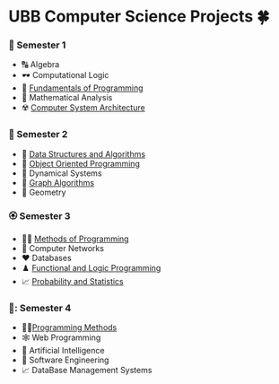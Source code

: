 # UBB Computer Science Projects :four_leaf_clover:
### :cherry_blossom: Semester 1
* :capital_abcd: Algebra
* :dark_sunglasses: Computational Logic
* :snake: [Fundamentals of Programming](https://github.com/cheresandreea/Faculty/tree/main/FP)
* :open_book: Mathematical Analysis
* :radioactive: [Computer System Architecture](https://github.com/cheresandreea/Faculty/tree/main/CSA)

### :tulip: Semester 2
* :frog: [Data Structures and Algorithms](https://github.com/cheresandreea/Faculty/tree/main/DSA)
* :clap: [Object Oriented Programming](https://github.com/cheresandreea/Faculty/tree/main/C%2B%2B)
* :brain: Dynamical Systems
* :dizzy: [Graph Algorithms](https://github.com/cheresandreea/Faculty/tree/main/Graphs)
* :jigsaw: Geometry

### :rosette: Semester 3
* :woman_technologist: [Methods of Programming](https://github.com/cheresandreea/Faculty/tree/main/MAP)
* :link: Computer Networks
* :hearts: Databases
* :chess_pawn: [Functional and Logic Programming](https://github.com/cheresandreea/Faculty/tree/main/FLP)
* :chart_with_upwards_trend: [Probability and Statistics](https://github.com/cheresandreea/Faculty/tree/main/PS)

### 🧠: Semester 4
* 👩‍🎓[Programming Methods](https://github.com/cheresandreea/Faculty/tree/main/MPP)
* 🕸️ Web Programming
* 🧠 Artificial Intelligence
* 🐾 Software Engineering
* 📈 DataBase Management Systems
